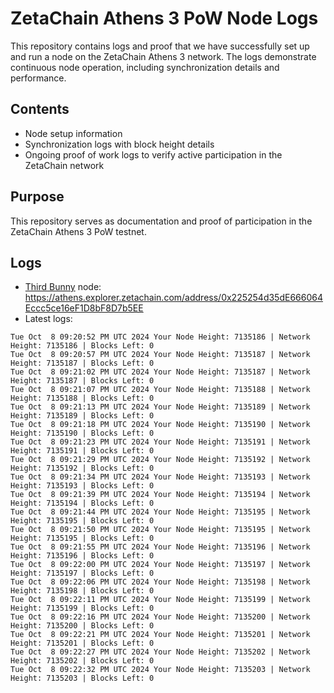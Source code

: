 # ZetaChain Athens 3 PoW Node Logs
This repository contains logs and proof that we have successfully set up and run a node on the ZetaChain Athens 3 network. The logs demonstrate continuous node operation, including synchronization details and performance.

## Contents
- Node setup information
- Synchronization logs with block height details
- Ongoing proof of work logs to verify active participation in the ZetaChain network

## Purpose
This repository serves as documentation and proof of participation in the ZetaChain Athens 3 PoW testnet.

## Logs

- [Third Bunny](https://thirdbunny.xyz/) node: https://athens.explorer.zetachain.com/address/0x225254d35dE666064Eccc5ce16eF1D8bF8D7b5EE
- Latest logs:
```
Tue Oct  8 09:20:52 PM UTC 2024 Your Node Height: 7135186 | Network Height: 7135186 | Blocks Left: 0
Tue Oct  8 09:20:57 PM UTC 2024 Your Node Height: 7135187 | Network Height: 7135187 | Blocks Left: 0
Tue Oct  8 09:21:02 PM UTC 2024 Your Node Height: 7135187 | Network Height: 7135187 | Blocks Left: 0
Tue Oct  8 09:21:07 PM UTC 2024 Your Node Height: 7135188 | Network Height: 7135188 | Blocks Left: 0
Tue Oct  8 09:21:13 PM UTC 2024 Your Node Height: 7135189 | Network Height: 7135189 | Blocks Left: 0
Tue Oct  8 09:21:18 PM UTC 2024 Your Node Height: 7135190 | Network Height: 7135190 | Blocks Left: 0
Tue Oct  8 09:21:23 PM UTC 2024 Your Node Height: 7135191 | Network Height: 7135191 | Blocks Left: 0
Tue Oct  8 09:21:29 PM UTC 2024 Your Node Height: 7135192 | Network Height: 7135192 | Blocks Left: 0
Tue Oct  8 09:21:34 PM UTC 2024 Your Node Height: 7135193 | Network Height: 7135193 | Blocks Left: 0
Tue Oct  8 09:21:39 PM UTC 2024 Your Node Height: 7135194 | Network Height: 7135194 | Blocks Left: 0
Tue Oct  8 09:21:44 PM UTC 2024 Your Node Height: 7135195 | Network Height: 7135195 | Blocks Left: 0
Tue Oct  8 09:21:50 PM UTC 2024 Your Node Height: 7135195 | Network Height: 7135195 | Blocks Left: 0
Tue Oct  8 09:21:55 PM UTC 2024 Your Node Height: 7135196 | Network Height: 7135196 | Blocks Left: 0
Tue Oct  8 09:22:00 PM UTC 2024 Your Node Height: 7135197 | Network Height: 7135197 | Blocks Left: 0
Tue Oct  8 09:22:06 PM UTC 2024 Your Node Height: 7135198 | Network Height: 7135198 | Blocks Left: 0
Tue Oct  8 09:22:11 PM UTC 2024 Your Node Height: 7135199 | Network Height: 7135199 | Blocks Left: 0
Tue Oct  8 09:22:16 PM UTC 2024 Your Node Height: 7135200 | Network Height: 7135200 | Blocks Left: 0
Tue Oct  8 09:22:21 PM UTC 2024 Your Node Height: 7135201 | Network Height: 7135201 | Blocks Left: 0
Tue Oct  8 09:22:27 PM UTC 2024 Your Node Height: 7135202 | Network Height: 7135202 | Blocks Left: 0
Tue Oct  8 09:22:32 PM UTC 2024 Your Node Height: 7135203 | Network Height: 7135203 | Blocks Left: 0
```
